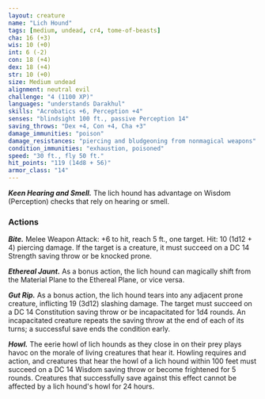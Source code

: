 ```yaml
---
layout: creature
name: "Lich Hound"
tags: [medium, undead, cr4, tome-of-beasts]
cha: 16 (+3)
wis: 10 (+0)
int: 6 (-2)
con: 18 (+4)
dex: 18 (+4)
str: 10 (+0)
size: Medium undead
alignment: neutral evil
challenge: "4 (1100 XP)"
languages: "understands Darakhul"
skills: "Acrobatics +6, Perception +4"
senses: "blindsight 100 ft., passive Perception 14"
saving_throws: "Dex +4, Con +4, Cha +3"
damage_immunities: "poison"
damage_resistances: "piercing and bludgeoning from nonmagical weapons"
condition_immunities: "exhaustion, poisoned"
speed: "30 ft., fly 50 ft."
hit_points: "119 (14d8 + 56)"
armor_class: "14"
---
```


***Keen Hearing and Smell.*** The lich hound has advantage on Wisdom (Perception) checks that rely on hearing or smell.

### Actions

***Bite.*** Melee Weapon Attack: +6 to hit, reach 5 ft., one target. Hit: 10 (1d12 + 4) piercing damage. If the target is a creature, it must succeed on a DC 14 Strength saving throw or be knocked prone.

***Ethereal Jaunt.*** As a bonus action, the lich hound can magically shift from the Material Plane to the Ethereal Plane, or vice versa.

***Gut Rip.*** As a bonus action, the lich hound tears into any adjacent prone creature, inflicting 19 (3d12) slashing damage. The target must succeed on a DC 14 Constitution saving throw or be incapacitated for 1d4 rounds. An incapacitated creature repeats the saving throw at the end of each of its turns; a successful save ends the condition early.

***Howl.*** The eerie howl of lich hounds as they close in on their prey plays havoc on the morale of living creatures that hear it. Howling requires and action, and creatures that hear the howl of a lich hound within 100 feet must succeed on a DC 14 Wisdom saving throw or become frightened for 5 rounds. Creatures that successfully save against this effect cannot be affected by a lich hound's howl for 24 hours.

